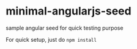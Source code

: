 # minimal-angularjs-seed
sample angular seed for quick testing purpose


For quick setup, just do ```npm install```
